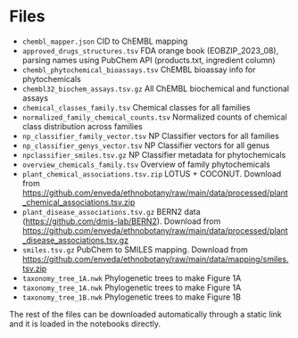 # Files

- `chembl_mapper.json` CID to ChEMBL mapping
- `approved_drugs_structures.tsv` FDA orange book (EOBZIP_2023_08), parsing names using PubChem API
(products.txt, ingredient column)
- `chembl_phytochemical_bioassays.tsv` ChEMBL bioassay info for phytochemicals
- `chembl32_biochem_assays.tsv.gz` All ChEMBL biochemical and functional assays
- `chemical_classes_family.tsv` Chemical classes for all families
- `normalized_family_chemical_counts.tsv` Normalized counts of chemical class distribution across families
- `np_classifier_family_vector.tsv` NP Classifier vectors for all families
- `np_classifier_genys_vector.tsv` NP Classifier vectors for all genus
- `npclassifier_smiles.tsv.gz` NP Classifier metadata for phytochemicals
- `overview_chemicals_family.tsv` Overview of family phytochemicals
- `plant_chemical_associations.tsv.zip` LOTUS + COCONUT. Download from
https://github.com/enveda/ethnobotany/raw/main/data/processed/plant_chemical_associations.tsv.zip
- `plant_disease_associations.tsv.gz` BERN2 data (https://github.com/dmis-lab/BERN2). Download from
https://github.com/enveda/ethnobotany/raw/main/data/processed/plant_disease_associations.tsv.gz
- `smiles.tsv.gz` PubChem to SMILES mapping. Download from https://github.com/enveda/ethnobotany/raw/main/data/mapping/smiles.tsv.zip
- `taxonomy_tree_1A.nwk` Phylogenetic trees to make Figure 1A
- `taxonomy_tree_1A.nwk` Phylogenetic trees to make Figure 1A
- `taxonomy_tree_1B.nwk` Phylogenetic trees to make Figure 1B

The rest of the files can be downloaded automatically through a static link and it is loaded in the notebooks directly.
